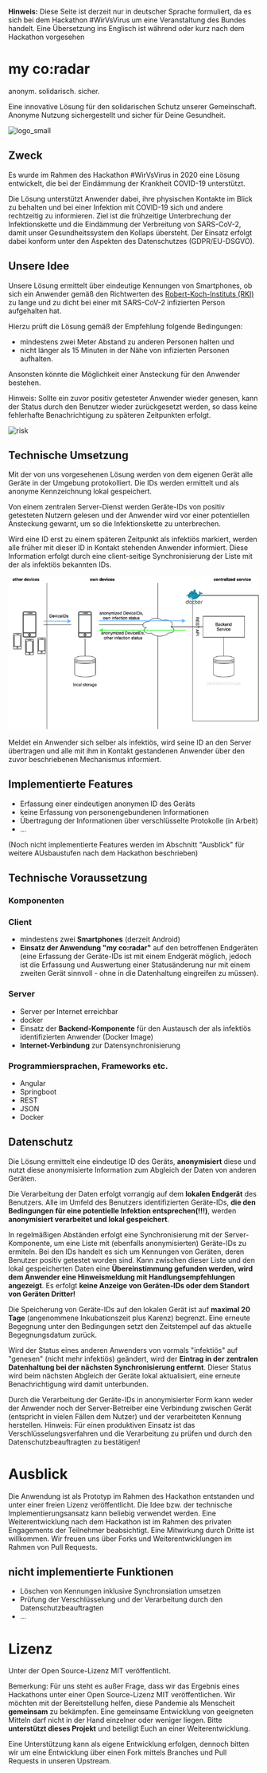 
**Hinweis:** Diese Seite ist derzeit nur in deutscher Sprache formuliert, da es sich bei dem Hackathon #WirVsVirus um eine Veranstaltung des Bundes handelt. Eine Übersetzung ins Englisch ist während oder kurz nach dem Hackathon vorgesehen


# my co:radar
anonym. solidarisch. sicher.

Eine innovative Lösung für den solidarischen Schutz unserer Gemeinschaft. Anonyme Nutzung sichergestellt und sicher für Deine Gesundheit.

![logo_small](docs/images/logo_small.png)

## Zweck
Es wurde im Rahmen des Hackathon #WirVsVirus in 2020 eine Lösung entwickelt, die bei der Eindämmung der Krankheit COVID-19 unterstützt.  

Die Lösung unterstützt Anwender dabei, ihre physischen Kontakte im Blick zu behalten und bei einer Infektion mit COVID-19 sich und andere rechtzeitig zu informieren. Ziel ist die frühzeitige Unterbrechung der Infektionskette und die Eindämmung der Verbreitung von SARS-CoV-2, damit unser Gesundheitssystem den Kollaps übersteht. Der Einsatz erfolgt dabei konform unter den Aspekten des Datenschutzes (GDPR/EU-DSGVO).  

## Unsere Idee
Unsere Lösung ermittelt über eindeutige Kennungen von Smartphones, ob sich ein Anwender gemäß den Richtwerten des [Robert-Koch-Instituts (RKI)](https://www.rki.de/) zu lange und zu dicht bei einer mit SARS-CoV-2 infizierten Person aufgehalten hat.  

Hierzu prüft die Lösung gemäß der Empfehlung folgende Bedingungen:  

- mindestens zwei Meter Abstand zu anderen Personen halten und   
- nicht länger als 15 Minuten in der Nähe von infizierten Personen aufhalten.  

Ansonsten könnte die Möglichkeit einer Ansteckung für den Anwender bestehen.  

Hinweis: Sollte ein zuvor positiv getesteter Anwender wieder genesen, kann der Status durch den Benutzer wieder zurückgesetzt werden, so dass keine fehlerhafte Benachrichtigung zu späteren Zeitpunkten erfolgt.  

![risk](docs/images/contactrisk.png)

## Technische Umsetzung  

Mit der von uns vorgesehenen Lösung werden von dem eigenen Gerät alle Geräte in der Umgebung protokolliert. Die IDs werden ermittelt und als anonyme Kennzeichnung lokal gespeichert.  

Von einem zentralen Server-Dienst werden Geräte-IDs von positiv getesteten Nutzern gelesen und der Anwender wird vor einer potentiellen Ansteckung gewarnt, um so die Infektionskette zu unterbrechen.  

Wird eine ID erst zu einem späteren Zeitpunkt als infektiös markiert, werden alle früher mit dieser ID in Kontakt stehenden Anwender informiert. Diese Information erfolgt durch eine client-seitige Synchronisierung der Liste mit der als infektiös bekannten IDs.  

![Architektur](docs/images/architecture.png)

Meldet ein Anwender sich selber als infektiös, wird seine ID an den Server übertragen und alle mit ihm in Kontakt gestandenen Anwender über den zuvor beschriebenen Mechanismus informiert.  

## Implementierte Features
- Erfassung einer eindeutigen anonymen ID des Geräts  
- keine Erfassung von personengebundenen Informationen  
- Übertragung der Informationen über verschlüsselte Protokolle (in Arbeit)  
- ...  

(Noch nicht implementierte Features werden im Abschnitt "Ausblick" für weitere AUsbaustufen nach dem Hackathon beschrieben)  

## Technische Voraussetzung
### Komponenten
### Client
- mindestens zwei **Smartphones** (derzeit Android)
- **Einsatz der Anwendung "my co:radar"** auf den betroffenen Endgeräten (eine Erfassung der Geräte-IDs ist mit einem Endgerät möglich, jedoch ist die Erfassung und Auswertung einer Statusänderung nur mit einem zweiten Gerät sinnvoll - ohne in die Datenhaltung eingreifen zu müssen).  

### Server  
- Server per Internet erreichbar  
- docker  
- Einsatz der **Backend-Komponente** für den Austausch der als infektiös identifizierten Anwender (Docker Image)  
- **Internet-Verbindung** zur Datensynchronisierung  

### Programmiersprachen, Frameworks etc.  
- Angular  
- Springboot  
- REST  
- JSON  
- Docker  

## Datenschutz  

Die Lösung ermittelt eine eindeutige ID des Geräts, **anonymisiert** diese und nutzt diese anonymisierte Information zum Abgleich der Daten von anderen Geräten.  

Die Verarbeitung der Daten erfolgt vorrangig auf dem **lokalen Endgerät** des Benutzers. Alle im Umfeld des Benutzers identifizierten Geräte-IDs, **die den Bedingungen für eine potentielle Infektion entsprechen(!!!)**, werden **anonymisiert verarbeitet und lokal gespeichert**.  

In regelmäßigen Abständen erfolgt eine Synchronisierung mit der Server-Komponente, um eine Liste mit (ebenfalls anonymisierten) Geräte-IDs zu ermiteln. Bei den IDs handelt es sich um Kennungen von Geräten, deren Benutzer positiv getestet worden sind. Kann zwischen dieser Liste und den lokal gespeicherten Daten eine **Übereinstimmung gefunden werden, wird dem Anwender eine Hinweismeldung mit Handlungsempfehlungen angezeigt**. Es erfolgt **keine Anzeige von Geräten-IDs oder dem Standort von Geräten Dritter!**  

Die Speicherung von Geräte-IDs auf den lokalen Gerät ist auf **maximal 20 Tage** (angenommene Inkubationszeit plus Karenz) begrenzt. Eine erneute Begegnung unter den Bedingungen setzt den Zeitstempel auf das aktuelle Begegnungsdatum zurück.  

Wird der Status eines anderen Anwenders von vormals "infektiös" auf "genesen" (nicht mehr infektiös) geändert, wird der **Eintrag in der zentralen Datenhaltung bei der nächsten Synchronisierung entfernt**. Dieser Status wird beim nächsten Abgleich der Geräte lokal aktualisiert, eine erneute Benachrichtigung wird damit unterbunden.  

Durch die Verarbeitung der Geräte-IDs in anonymisierter Form kann weder der Anwender noch der Server-Betreiber eine Verbindung zwischen Gerät (entspricht in vielen Fällen dem Nutzer) und der verarbeiteten Kennung herstellen. Hinweis: Für einen produktiven Einsatz ist das Verschlüsselungsverfahren und die Verarbeitung zu prüfen und durch den Datenschutzbeauftragten zu bestätigen!  

# Ausblick

Die Anwendung ist als Prototyp im Rahmen des Hackathon entstanden und unter einer freien Lizenz veröffentlicht. Die Idee bzw. der technische Implementierungsansatz kann beliebig verwendet werden. Eine Weiterentwicklung nach dem Hackathon ist im Rahmen des privaten Engagements der Teilnehmer beabsichtigt. Eine Mitwirkung durch Dritte ist willkommen. Wir freuen uns über Forks und Weiterentwicklungen im Rahmen von Pull Requests.  

## nicht implementierte Funktionen
- Löschen von Kennungen inklusive Synchronsiation umsetzen  
- Prüfung der Verschlüsselung und der Verarbeitung durch den Datenschutzbeauftragten  
- ...

# Lizenz

Unter der Open Source-Lizenz MIT veröffentlicht.

Bemerkung: Für uns steht es außer Frage, dass wir das Ergebnis eines Hackathons unter einer Open Source-Lizenz MIT veröffentlichen. Wir möchten mit der Bereitstellung helfen, diese Pandemie als Menscheit **gemeinsam** zu bekämpfen. Eine gemeinsame Entwicklung von geeigneten Mitteln darf nicht in der Hand einzelner oder weniger liegen. Bitte **unterstützt dieses Projekt** und beteiligt Euch an einer Weiterentwicklung.  

Eine Unterstützung kann als eigene Entwicklung erfolgen, dennoch bitten wir um eine Entwicklung über einen Fork mittels Branches und Pull Requests in unseren Upstream.  

